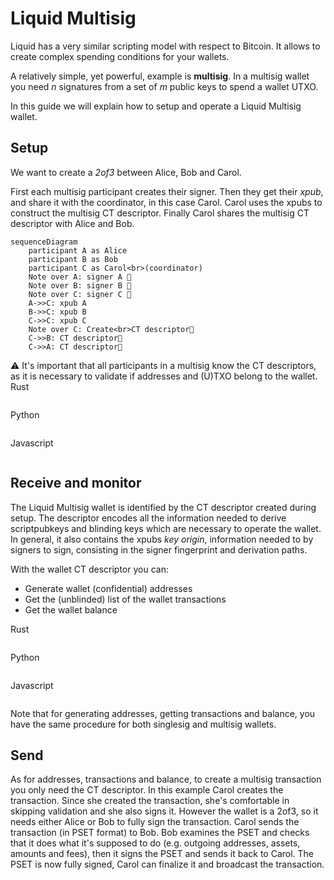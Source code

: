 # Liquid Multisig
Liquid has a very similar scripting model with respect to Bitcoin.
It allows to create complex spending conditions for your wallets.

A relatively simple, yet powerful, example is **multisig**.
In a multisig wallet you need _n_ signatures from a set of _m_ public keys to spend a wallet UTXO.

In this guide we will explain how to setup and operate a Liquid Multisig wallet.

## Setup
We want to create a _2of3_ between Alice, Bob and Carol.

First each multisig participant creates their signer.
Then they get their _xpub_, and share it with the coordinator, in this case Carol.
Carol uses the xpubs to construct the multisig CT descriptor.
Finally Carol shares the multisig CT descriptor with Alice and Bob.

```mermaid
sequenceDiagram
    participant A as Alice
    participant B as Bob
    participant C as Carol<br>(coordinator)
    Note over A: signer A 🔑
    Note over B: signer B 🔑
    Note over C: signer C 🔑
    A->>C: xpub A
    B->>C: xpub B
    C->>C: xpub C
    Note over C: Create<br>CT descriptor👀
    C->>B: CT descriptor👀
    C->>A: CT descriptor👀
```

<div class="warning">
⚠️ It's important that all participants in a multisig know the CT descriptors, as it is necessary to validate if addresses and (U)TXO belong to the wallet.
</div>

<custom-tabs category="lang">
<div slot="title">Rust</div>
<section>

```rust,ignore
```
</section>

<div slot="title">Python</div>
<section>

```python
```
</section>

<div slot="title">Javascript</div>
<section>

```typescript
```
</section>
</custom-tabs>

## Receive and monitor
The Liquid Multisig wallet is identified by the CT descriptor created during setup.
The descriptor encodes all the information needed to derive scriptpubkeys and blinding keys which are necessary to operate the wallet. In general, it also contains the xpubs _key origin_, information needed to by signers to sign, consisting in the signer fingerprint and derivation paths.

With the wallet CT descriptor you can:
* Generate wallet (confidential) addresses
* Get the (unblinded) list of the wallet transactions
* Get the wallet balance

<custom-tabs category="lang">
<div slot="title">Rust</div>
<section>

```rust,ignore
```
</section>

<div slot="title">Python</div>
<section>

```python
```
</section>

<div slot="title">Javascript</div>
<section>

```typescript
```
</section>
</custom-tabs>

Note that for generating addresses, getting transactions and balance, you have the same procedure for both singlesig and multisig wallets.

## Send
As for addresses, transactions and balance, to create a multisig transaction you only need the CT descriptor.
In this example Carol creates the transaction.
Since she created the transaction, she's comfortable in skipping validation and she also signs it.
However the wallet is a 2of3, so it needs either Alice or Bob to fully sign the transaction.
Carol sends the transaction (in PSET format) to Bob.
Bob examines the PSET and checks that it does what it's supposed to do (e.g. outgoing addresses, assets, amounts and fees), then it signs the PSET and sends it back to Carol.
The PSET is now fully signed, Carol can finalize it and broadcast the transaction.
